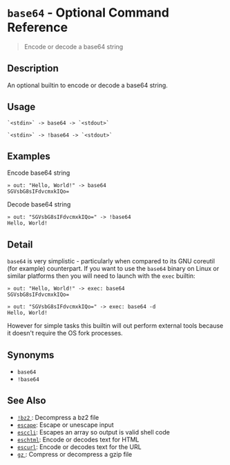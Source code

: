 # `base64` - Optional Command Reference

> Encode or decode a base64 string

## Description

An optional builtin to encode or decode a base64 string.

## Usage

    `<stdin>` -> base64 -> `<stdout>`

    `<stdin>` -> !base64 -> `<stdout>`

## Examples

Encode base64 string

    » out: "Hello, World!" -> base64
    SGVsbG8sIFdvcmxkIQo=

Decode base64 string

    » out: "SGVsbG8sIFdvcmxkIQo=" -> !base64
    Hello, World!

## Detail

`base64` is very simplistic - particularly when compared to its GNU coreutil
(for example) counterpart. If you want to use the `base64` binary on Linux
or similar platforms then you will need to launch with the `exec` builtin:

    » out: "Hello, World!" -> exec: base64
    SGVsbG8sIFdvcmxkIQo=

    » out: "SGVsbG8sIFdvcmxkIQo=" -> exec: base64 -d
    Hello, World!

However for simple tasks this builtin will out perform external tools because
it doesn't require the OS fork processes.

## Synonyms

- `base64`
- `!base64`

## See Also

- [`!bz2` ](../optional/bz2.md):
  Decompress a bz2 file
- [`escape`](../commands/escape.md):
  Escape or unescape input
- [`esccli`](../commands/esccli.md):
  Escapes an array so output is valid shell code
- [`eschtml`](../commands/eschtml.md):
  Encode or decodes text for HTML
- [`escurl`](../commands/escurl.md):
  Encode or decodes text for the URL
- [`gz` ](../optional/gz.md):
  Compress or decompress a gzip file
